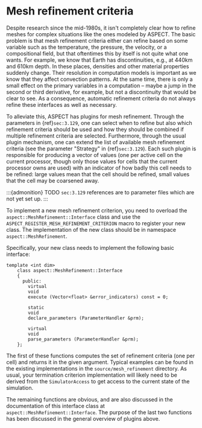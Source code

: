# Mesh refinement criteria

Despite research since the mid-1980s, it isn't completely clear how to
refine meshes for complex situations like the ones modeled by
ASPECT. The basic problem is that mesh refinement
criteria either can refine based on some variable such as the temperature, the
pressure, the velocity, or a compositional field, but that oftentimes this by
itself is not quite what one wants. For example, we know that Earth has
discontinuities, e.g., at 440km and 610km depth. In these places, densities
and other material properties suddenly change. Their resolution in computation
models is important as we know that they affect convection patterns. At the
same time, there is only a small effect on the primary variables in a
computation &ndash; maybe a jump in the second or third derivative, for
example, but not a discontinuity that would be clear to see. As a consequence,
automatic refinement criteria do not always refine these interfaces as well as
necessary.

To alleviate this, ASPECT has plugins for mesh
refinement. Through the parameters in {ref}`sec:3.129`, one can select
when to refine but also which refinement criteria should be used and how they
should be combined if multiple refinement criteria are selected. Furthermore,
through the usual plugin mechanism, one can extend the list of available mesh
refinement criteria (see the parameter "Strategy" in
{ref}`sec:3.129`). Each such plugin is responsible for producing a
vector of values (one per active cell on the current processor, though only
those values for cells that the current processor owns are used) with an
indicator of how badly this cell needs to be refined: large values mean that
the cell should be refined, small values that the cell may be coarsened away.

:::{admonition} TODO
`sec:3.129` references are to parameter files which are not yet set up.
:::

To implement a new mesh refinement criterion, you need to overload the
`aspect::MeshRefinement::Interface` class and use the
`ASPECT_REGISTER_MESH_REFINEMENT_CRITERION` macro to register your new class.
The implementation of the new class should be in namespace
`aspect::MeshRefinement`.

Specifically, your new class needs to implement the following basic interface:

```{code-block} c++
template <int dim>
    class aspect::MeshRefinement::Interface
    {
      public:
        virtual
        void
        execute (Vector<float> &error_indicators) const = 0;

        static
        void
        declare_parameters (ParameterHandler &prm);

        virtual
        void
        parse_parameters (ParameterHandler &prm);
    };
```

The first of these functions computes the set of refinement criteria (one per
cell) and returns it in the given argument. Typical examples can be found in
the existing implementations in the `source/mesh_refinement` directory. As
usual, your termination criterion implementation will likely need to be
derived from the `SimulatorAccess` to get access to the current state of the
simulation.

The remaining functions are obvious, and are also discussed in the
documentation of this interface class at
`aspect::MeshRefinement::Interface`. The purpose of the last two functions
has been discussed in the general overview of plugins above.
